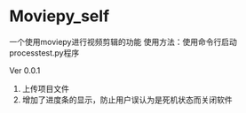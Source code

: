 # Moviepy_self

一个使用moviepy进行视频剪辑的功能
使用方法：使用命令行启动processtest.py程序

Ver 0.0.1
1. 上传项目文件
2. 增加了进度条的显示，防止用户误认为是死机状态而关闭软件

